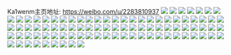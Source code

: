 Ka1wenm主页地址: https://weibo.com/u/2283810937 
![](https://wx4.sinaimg.cn/mw2000/88203079ly1h8vipnae3xj22742xi7wi.jpg) 
![](https://wx4.sinaimg.cn/mw2000/88203079ly1h8vipnyjzsj224a2tqhdt.jpg) 
![](https://wx4.sinaimg.cn/mw2000/88203079ly1h8viporvhuj225h2vbnpd.jpg) 
![](https://wx4.sinaimg.cn/mw2000/88203079ly1h8vipp3rs9j20u013yq9d.jpg) 
![](https://wx4.sinaimg.cn/mw2000/88203079ly1h8iqw8xqz9j227s2z94qr.jpg) 
![](https://wx4.sinaimg.cn/mw2000/88203079ly1h8iqwcj1tjj229730a4qq.jpg) 
![](https://wx4.sinaimg.cn/mw2000/88203079ly1h8iqw9wtayj223s2t1npd.jpg) 
![](https://wx4.sinaimg.cn/mw2000/88203079ly1h8iqw7i51kj227b2xr7wh.jpg) 
![](https://wx4.sinaimg.cn/mw2000/88203079ly1h8iqwbf5rdj224e2tux6p.jpg) 
![](https://wx4.sinaimg.cn/mw2000/88203079ly1h8iqw6quivj22802yob2a.jpg) 
![](https://wx4.sinaimg.cn/mw2000/88203079ly1h80gc1ugd6j2291301e82.jpg) 
![](https://wx4.sinaimg.cn/mw2000/88203079ly1h80gc6kc2lj226d2wiqv6.jpg) 
![](https://wx4.sinaimg.cn/mw2000/88203079ly1h80gc3t0r9j227r2yce83.jpg) 
![](https://wx4.sinaimg.cn/mw2000/88203079ly1h80gc2hqskj21zv2ok7wi.jpg) 
![](https://wx4.sinaimg.cn/mw2000/88203079ly1h80gc7f5s8j21vw2iihdt.jpg) 
![](https://wx4.sinaimg.cn/mw2000/88203079ly1h80gc0z29yj221o2q8b2a.jpg) 
![](https://wx4.sinaimg.cn/mw2000/88203079ly1h7oq07ti75j226m2wukjm.jpg) 
![](https://wx4.sinaimg.cn/mw2000/88203079ly1h7oq09khaxj227h2y04qq.jpg) 
![](https://wx4.sinaimg.cn/mw2000/88203079ly1h7oq08rltmj22012o2x6p.jpg) 
![](https://wx4.sinaimg.cn/mw2000/88203079ly1h7oq061xcpj223t2t3e81.jpg) 
![](https://wx4.sinaimg.cn/mw2000/88203079ly1h7oq0agnawj22582v0hdt.jpg) 
![](https://wx4.sinaimg.cn/mw2000/88203079ly1h7oq0bmxohj22aj3221l0.jpg) 
![](https://wx4.sinaimg.cn/mw2000/88203079ly1h7k5vjw816j21xn2kw1kz.jpg) 
![](https://wx4.sinaimg.cn/mw2000/88203079ly1h7k5vkttmnj21ph29ze82.jpg) 
![](https://wx4.sinaimg.cn/mw2000/88203079ly1h7k5vi1a0dj21no27lnpd.jpg) 
![](https://wx4.sinaimg.cn/mw2000/88203079ly1h5zj0d7e69j21zn2zi782.jpg) 
![](https://wx4.sinaimg.cn/mw2000/88203079ly1h5zj0caspsj220k30xkjl.jpg) 
![](https://wx4.sinaimg.cn/mw2000/88203079ly1h5zj0ec82pj226d39kkjl.jpg) 
![](https://wx4.sinaimg.cn/mw2000/88203079ly1h5zj0gv7r8j221d322qea.jpg) 
![](https://wx4.sinaimg.cn/mw2000/88203079ly1h5h0daqt87j21gt2lxu0s.jpg) 
![](https://wx4.sinaimg.cn/mw2000/88203079ly1h5h0ddbwi4j21xs2xkqv5.jpg) 
![](https://wx4.sinaimg.cn/mw2000/88203079ly1h5h0d9mnn1j22g73ob7wk.jpg) 
![](https://wx4.sinaimg.cn/mw2000/88203079ly1h5h0dbu2c8j21ne2xmb29.jpg) 
![](https://wx4.sinaimg.cn/mw2000/88203079ly1h5h0deaqdcj21tq31kb29.jpg) 
![](https://wx4.sinaimg.cn/mw2000/88203079ly1h5341am0afj229q3404qr.jpg) 
![](https://wx4.sinaimg.cn/mw2000/88203079ly1h5341ebx39j22au32gnpe.jpg) 
![](https://wx4.sinaimg.cn/mw2000/88203079ly1h53418vmioj228230aqv6.jpg) 
![](https://wx4.sinaimg.cn/mw2000/88203079ly1h5341bcr9jj224j2woqv5.jpg) 
![](https://wx4.sinaimg.cn/mw2000/88203079ly1h5341dewuoj22762xl4qr.jpg) 
![](https://wx4.sinaimg.cn/mw2000/88203079ly1h4twn0yyr3j22b334onpf.jpg) 
![](https://wx4.sinaimg.cn/mw2000/88203079ly1h4twmrre0lj21s035se82.jpg) 
![](https://wx4.sinaimg.cn/mw2000/88203079ly1h4tkz4lfhlj22ap32aqv6.jpg) 
![](https://wx4.sinaimg.cn/mw2000/88203079ly1h4twmt8wtvj21wy2viu0x.jpg) 
![](https://wx4.sinaimg.cn/mw2000/88203079ly1h4twmyd6hdj221n32j1kz.jpg) 
![](https://wx4.sinaimg.cn/mw2000/88203079ly1h4twmw0hboj2255340qv7.jpg) 
![](https://wx4.sinaimg.cn/mw2000/88203079ly1h3u50tieipj22192r51ky.jpg) 
![](https://wx4.sinaimg.cn/mw2000/88203079ly1h3u50vvp9jj22762yc7wi.jpg) 
![](https://wx4.sinaimg.cn/mw2000/88203079ly1h3u50upf7xj20wc19s14b.jpg) 
![](https://wx4.sinaimg.cn/mw2000/88203079ly1h3u50xwff2j229731rhdu.jpg) 
![](https://wx4.sinaimg.cn/mw2000/88203079ly1h3oagb1t32j21w02io4qp.jpg) 
![](https://wx4.sinaimg.cn/mw2000/88203079ly1h3oagbv6d1j221s2rme81.jpg) 
![](https://wx4.sinaimg.cn/mw2000/88203079ly1h3oagcs85xj22532usx6p.jpg) 
![](https://wx4.sinaimg.cn/mw2000/88203079ly1h3oagafjv1j220x2p8b29.jpg) 
![](https://wx4.sinaimg.cn/mw2000/88203079ly1h2pht5t0t1j21rp2cy1ky.jpg) 
![](https://wx4.sinaimg.cn/mw2000/88203079ly1h2pht79jv4j22632w4u0y.jpg) 
![](https://wx4.sinaimg.cn/mw2000/88203079ly1h2phsh72hqj220j2ozkjm.jpg) 
![](https://wx4.sinaimg.cn/mw2000/88203079ly1h2phsl8d5fj22682wbb2a.jpg) 
![](https://wx4.sinaimg.cn/mw2000/88203079ly1h2ncc7jz9wj20sd11u119.jpg) 
![](https://wx4.sinaimg.cn/mw2000/88203079ly1h2ncc8cexbj21ny27y7wh.jpg) 
![](https://wx4.sinaimg.cn/mw2000/88203079ly1h2ncc685mlj22a631kqsn.jpg) 
![](https://wx4.sinaimg.cn/mw2000/88203079ly1h2nccbtex9j20u413dak7.jpg) 
![](https://wx4.sinaimg.cn/mw2000/88203079ly1h2khk7nyp6j21zd2nx1ky.jpg) 
![](https://wx4.sinaimg.cn/mw2000/88203079ly1h2khk8oxm4j228a2z11ky.jpg) 
![](https://wx4.sinaimg.cn/mw2000/88203079ly1h2khk6v0prj21ym2nh7wh.jpg) 
![](https://wx4.sinaimg.cn/mw2000/88203079ly1h2khk9h6bdj226a2yv1kx.jpg) 
![](https://wx4.sinaimg.cn/mw2000/88203079ly1h2knepjvdnj21to2fjb29.jpg) 
![](https://wx4.sinaimg.cn/mw2000/88203079ly1h2knaru0iuj21u12f5e81.jpg) 
![](https://wx4.sinaimg.cn/mw2000/88203079ly1h1l4bdn4pxj21jl22ve81.jpg) 
![](https://wx4.sinaimg.cn/mw2000/88203079ly1h1l4bicpz5j21vr2ixe82.jpg) 
![](https://wx4.sinaimg.cn/mw2000/88203079ly1h1l4bh3pbdj228v32mqv7.jpg) 
![](https://wx4.sinaimg.cn/mw2000/88203079ly1h1l4bjt7fvj22c0340kjn.jpg) 
![](https://wx4.sinaimg.cn/mw2000/88203079ly1h1l4bcxf1bj22072vakjm.jpg) 
![](https://wx4.sinaimg.cn/mw2000/88203079ly1h1l4bex9x0j221i2vhqv6.jpg) 
![](https://wx4.sinaimg.cn/mw2000/88203079ly1h1ibqx0vfbj22762ylu0x.jpg) 
![](https://wx4.sinaimg.cn/mw2000/88203079ly1h1ibr0x84uj226j2wpqv5.jpg) 
![](https://wx4.sinaimg.cn/mw2000/88203079ly1h1ibqu89dcj22b832zx6p.jpg) 
![](https://wx4.sinaimg.cn/mw2000/88203079ly1h1ibr21uafj21v12pthdt.jpg) 
![](https://wx4.sinaimg.cn/mw2000/88203079ly1h1dy338qkbj226r312e83.jpg) 
![](https://wx4.sinaimg.cn/mw2000/88203079ly1h1dy35agbxj224v3401kz.jpg) 
![](https://wx4.sinaimg.cn/mw2000/88203079ly1h1bvu4y2yqj21511kt4qh.jpg) 
![](https://wx4.sinaimg.cn/mw2000/88203079ly1h1bug2fwzdj221f2rib2a.jpg) 
![](https://wx4.sinaimg.cn/mw2000/88203079ly1h1bug4fxahj220s2sb1ky.jpg) 
![](https://wx4.sinaimg.cn/mw2000/88203079ly1h1bugdgjuvj228131w4qr.jpg) 
![](https://wx4.sinaimg.cn/mw2000/88203079ly1h1bug0hyqoj226b300b2a.jpg) 
![](https://wx4.sinaimg.cn/mw2000/88203079ly1h1buyytqvuj22aq32bnpe.jpg) 
![](https://wx4.sinaimg.cn/mw2000/88203079ly1h2f1p7xhg9j22472tle83.jpg) 
![](https://wx4.sinaimg.cn/mw2000/88203079ly1h2f1pawkh3j226l2wrx6r.jpg) 
![](https://wx4.sinaimg.cn/mw2000/88203079ly1h2f1p6ihkoj228g2zanpd.jpg) 
![](https://wx4.sinaimg.cn/mw2000/88203079ly1h2f1petp3bj22562uwe81.jpg) 
![](https://wx4.sinaimg.cn/mw2000/88203079ly1h2f1p59vxnj223w2t77wi.jpg) 
![](https://wx4.sinaimg.cn/mw2000/88203079ly1h2f1pdtggdj22492to4qs.jpg) 
